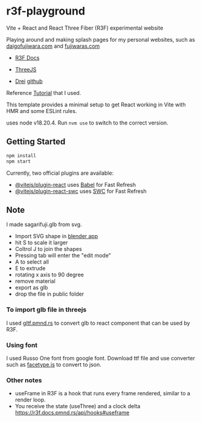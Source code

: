 # r3f-playground
Vite + React and React Three Fiber (R3F) experimental website

Playing around and making splash pages for my personal websites, such as [daigofujiwara.com](https://daigofujiwara.com) and [fujiwaras.com](https://fujiwaras.com)

- [R3F Docs](https://r3f.docs.pmnd.rs/getting-started/introduction)

- [ThreeJS](https://threejs.org/docs/index.html#manual/en/introduction/Creating-a-scene)

- [Drei](https://drei.docs.pmnd.rs/getting-started/introduction) [github](https://github.com/pmndrs/drei)

Reference [Tutorial](https://github.com/sixfwa/threejs-basics) that I used.

This template provides a minimal setup to get React working in Vite with HMR and some ESLint rules.

uses node v18.20.4. Run `nvm use` to switch to the correct version.

## Getting Started

```bash
npm install
npm start
```



Currently, two official plugins are available:

- [@vitejs/plugin-react](https://github.com/vitejs/vite-plugin-react/blob/main/packages/plugin-react/README.md) uses [Babel](https://babeljs.io/) for Fast Refresh
- [@vitejs/plugin-react-swc](https://github.com/vitejs/vite-plugin-react-swc) uses [SWC](https://swc.rs/) for Fast Refresh


## Note

I made sagarifuji.glb from svg.
- Import SVG shape in [blender app](https://www.blender.org/)
- hit S to scale it larger
- Coltrol J to join the shapes
- Pressing tab will enter the "edit mode"
- A to select all
- E to extrude
- rotating x axis to 90 degree 
- remove material 
- export as glb
- drop the file in public folder


### To import glb file in threejs

I used [gltf.pmnd.rs](https://gltf.pmnd.rs/) to convert glb to react component that can be used by R3F. 

### Using font

I used Russo One font from google font. Download ttf file and use converter such as [facetype.js](https://gero3.github.io/facetype.js/) to convert to json.

### Other notes

- useFrame in R3F is a hook that runs every frame rendered, similar to a render loop.
- You receive the state (useThree) and a clock delta https://r3f.docs.pmnd.rs/api/hooks#useframe
